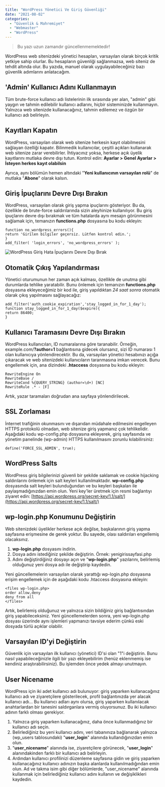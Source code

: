 ```yaml
---
title: "WordPress Yönetici Ve Giriş Güvenliği"
date: "2021-08-02"
categories: 
  - "Güvenlik & Mahremiyet"
  - "Webmaster"
  - "WordPress"
---
```


> Bu yazı uzun zamandır güncellenmemektedir!

WordPress web sitenizdeki yönetici hesapları, varsayılan olarak birçok kritik yetkiye sahip olurlar. Bu hesapların güvenliği sağlanmazsa, web siteniz de tehdit altında olur. Bu yazıda, manuel olarak uygulayabileceğiniz bazı güvenlik adımlarını anlatacağım.

## 'Admin' Kullanıcı Adını Kullanmayın

Tüm brute-force kullanıcı adı listelerinin ilk sırasında yer alan, "admin" gibi yaygın ve tahmin edilebilir kullanıcı adlarını, hiçbir sisteminizde kullanmayın. Yalnızca web sitenizde kullanacağınız, tahmin edilemez ve özgün bir kullanıcı adı belirleyin.

## Kayıtları Kapatın

WordPress, varsayılan olarak web sitenize herkesin kayıt olabilmesini sağlayan özelliği kapatır. Bilinmedik kullanıcılar, çeşitli açıkları kullanarak web sitenize zarar verebilirler. İhtiyacınız yoksa, herkese açık üyelik kayıtlarını mutlaka devre dışı tutun. Kontrol edin: **Ayarlar > Genel Ayarlar > İsteyen herkes kayıt olabilsin**

Ayrıca, aynı bölümün hemen altındaki "**Yeni kullanıcının varsayılan rolü**" de mutlaka "**Abone**" olarak kalsın.

## Giriş İpuçlarını Devre Dışı Bırakın

WordPress, varsayılan olarak giriş yapma ipuçlarını gösteriyor. Bu da, özellikle de brute-force saldırılarında sizin aleyhinize kullanılıyor. Bu giriş ipuçlarını devre dışı bırakmak ve tüm hatalarda aynı mesajın görünmesini sağlamak için, temanızın **functions.php** dosyasına bu kodu ekleyin:

```
function no_wordpress_errors(){
return 'Girilen bilgiler geçersiz. Lütfen kontrol edin.';
}
add_filter( 'login_errors', 'no_wordpress_errors' );
```

![WordPress Giriş Hata İpuçlarını Devre Dışı Bırak](/assets/img/wordpress-giris-hata-ipuclarini-devre-disi-birak.jpg)

## Otomatik Çıkış Yapılandırması

Yönetici oturumunun her zaman açık kalması, özellikle de unutma gibi durumlarda tehlike yaratabilir. Bunu önlemek için temanızın **functions.php** dosyasına ekleyeceğimiz bir kod ile, giriş yapıldıktan _24 saat sonra_ otomatik olarak çıkış yapılmasını sağlayacağız:

```
add_filter('auth_cookie_expiration','stay_logged_in_for_1_day');
function stay_logged_in_for_1_day($expire){
return 86400;
}
```

## Kullanıcı Taramasını Devre Dışı Bırakın

WordPress kullanıcıları, ID numaralarına göre taranabilir. Örneğin, example.com/**?author=1** bağlantısına gidecek olursanız, sizi ID numarası 1 olan kullanıcıya yönlendirecektir. Bu da, varsayılan yönetici hesabınızı açığa çıkaracak ve web sitenizdeki kullanıcıların taranmasına imkan verecek. Bunu engellemek için, ana dizindeki **.htaccess** dosyasına bu kodu ekleyin:

```
RewriteEngine On
RewriteBase /
RewriteCond %{QUERY_STRING} (author=\d+) [NC]
RewriteRule .* - [F]
```

Artık, yazar taramaları doğrudan ana sayfaya yönlendirilecek.

## SSL Zorlaması

İnternet trafiğinin okunmasını ve dışarıdan müdahale edilmesini engelleyen HTTPS protokolü olmadan, web sitenize giriş yapmanız çok tehlikelidir. Aşağıdaki kodu wp-config.php dosyasına ekleyerek, giriş sayfasında ve yönetim panelinde (wp-admin) HTTPS kullanılmasını zorunlu kılabilirsiniz:

```
define('FORCE_SSL_ADMIN', true);
```

## WordPress Salts

WordPress giriş bilgilerinizi güvenli bir şekilde saklamak ve cookie hijacking saldırılarını önlemek için salt keyleri kullanılmaktadır. **wp-config.php** dosyasında salt keyleri bulunduğundan ve bu keyleri başkaları ile paylaşmadığınızdan emin olun. Yeni key'ler üretmek için resmi bağlantıyı ziyaret edin: [https://api.wordpress.org/secret-key/1.1/salt/](https://api.wordpress.org/secret-key/1.1/salt/)

## wp-login.php Konumunu Değiştirin

Web sitenizdeki üyelikler herkese açık değilse, başkalarının giriş yapma sayfasına erişmesine de gerek yoktur. Bu sayede, olası saldırıları engellemiş olacaksınız.

1. **wp-login.php** dosyasını indirin.
2. Dosya adını istediğiniz şekilde değiştirin. Örnek: yenigirissayfasi.php
3. Adını değiştirdiğiniz dosyayı açın ve "**wp-login.php**" yazılarını, belirlemiş olduğunuz yeni dosya adı ile değiştirip kaydedin.

Yeni güncellemelerin varsayılan olarak yarattığı wp-login.php dosyasına erişim engellemek için de aşağıdaki kodu .htaccess dosyasına ekleyin:

```
<files wp-login.php>
order allow,deny
deny from all
</files>
```

Artık, belirlemiş olduğunuz ve yalnızca sizin bildiğiniz giriş bağlantısından giriş yapabileceksiniz. Yeni güncellemelerden sonra, yeni wp-login.php dosyası üzerinde aynı işlemleri yapmanızı tavsiye ederim çünkü eski dosyada türlü açıklar olabilir.

## Varsayılan ID'yi Değiştirin

Güvenlik için varsayılan ilk kullanıcı (yönetici) ID'si olan "1"i değiştirin. Bunu nasıl yapabileceğinizle ilgili bir yazı ekleyebilirim (henüz eklenmemiş ise kendiniz araştırabilirsiniz). Bu işlemden önce yedek almayı unutmayın.

## User Nicename

WordPress için iki adet kullanıcı adı bulunuyor: giriş yaparken kullanacağınız kullanıcı adı ve ziyaretçilere gösterilecek, profil bağlantınızda yer alacak kullanıcı adı... Bu kullanıcı adları aynı olursa, giriş yaparken kullanılacak anahtarlardan bir tanesini saldırganlara vermiş oluyorsunuz. Bu iki kullanıcı adının farklı olması gerekiyor.

1. Yalnızca giriş yaparken kullanacağınız, daha önce kullanmadığınız bir kullanıcı adı seçin.
2. Belirlediğiniz bu yeni kullanıcı adını, veri tabanınıza bağlanarak yalnızca (wp\_users tablosundaki) "**user\_login**" alanında kullandığınızdan emin olun.
3. "**user\_nicename**" alanında ise, ziyaretçilere görünecek, "**user\_login**" alanındakinden farklı bir kullanıcı adı belirleyin.
4. Ardından kullanıcı profilinizi düzenleme sayfasına gidin ve giriş yaparken kullanacağınız kullanıcı adınızın başka alanlarda kullanılmadığından emin olun. Ad ve takma isim gibi diğer bölümlerde, "user\_nicename" alanında kullanmak için belirlediğiniz kullanıcı adını kullanın ve değişiklikleri kaydedin.
